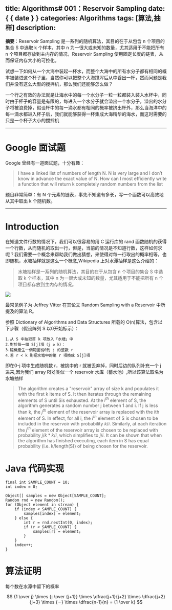 title: Algorithms# 001：Reservoir Sampling
date: { { date } }
categories: Algorithms
tags: [算法,抽样]
description:
---
**摘要**：Reservoir Sampling 是一系列的随机算法，其目的在于从包含 n 个项目的集合 S 中选取 k 个样本，其中 n 为一很大或未知的数量，尤其适用于不能把所有 n 个项目都存放到主内存的情况，Reservoir Sampling 使用固定长度的链表，从而保证内存大小的可控化。
<!--more-->

试想一下如何从一个大海中装起一杯水，而整个大海中的所有水分子都有相同的概率被装进这个杯子里，当然你可以把整个大海搅浑后从中舀出一杯，然而问题是我们并没有这么大型的搅拌机，那么我们还能够怎么做？

一个行之有效的办法就是让海水中的每一个水分子一粒一粒都装入装入水杯中，同时由于杯子的容量是有限的，每进入一个水分子就会溢出一个水分子，溢出的水分子将被浪费掉，假设杯中的每一滴水都有相同的概率被挤出杯外，那么当海洋中的每一滴水都进入杯子后，我们就能够获得一杯集成大海精华的海水，而这时需要的只是一个杯子大小的搅拌机
***

# Google 面试题
Google 曾经有一道面试题，十分有趣：

>I have a linked list of numbers of length N. N is very large and I don’t know in advance the exact value of N.
How can I most efficiently write a function that will return k completely random numbers from the list

题目非常简单：有 N 个元素的链表，事先不知道有多长，写一个函数可以高效地从其中取出 k 个随机数。
***
# Introduction

在知道文件行数的情况下，我们可以很容易的用 C 运行库的 rand 函数随机的获得一个行数，从而随机的取出一行，但是，当前的情况是不知道行数，这样如何求呢？我们需要一个概念来帮助我们做出猜想，来使得对每一行取出的概率相等，也即随机，水塘抽样就是这么一个概念,Wikipedia 上对水潭抽样是这么介绍的：

>水塘抽样是一系列的随机算法，其目的在于从包含 n 个项目的集合 S 中选取 k 个样本，其中 n 为一很大或未知的数量，尤其适用于不能把所有 n 个项目都存放到主内存的情况。

![](http://7nar5o.com1.z0.glb.clouddn.com/Reservoir%20Sampling.png)

最常见例子为 Jeffrey Vitter 在其论文 Random Sampling with a Reservoir 中所提及的算法 R。

参照 Dictionary of Algorithms and Data Structures 所载的 O(n)算法，包含以下步骤（假设阵列 S 以0开始标示）：

	1.从 S 中抽取首 k 项放入「水塘」中
	2.對於每一個 S[j]項（j ≥ k）：
	3.隨機產生一個範圍從0到 j 的整數 r
	4.若 r < k 則把水塘中的第 r 項換成 S[j]項

即在0-j 项中生成随机数 r，被挑中的 r 就被丢弃掉，同时后边的队列补充一个 j 进来,因为我们 array R[k]类似一个 reservoir 水库（蓄水池）,所以该算法取名为水塘抽样

>The algorithm creates a "reservoir" array of size k and populates it with the first k items of S. It then iterates through the remaining elements of S until Sis exhausted. At the $i^{th}$ element of S, the algorithm generates a random number j between 1 and i. If j is less than k, the $j^{th}$ element of the reservoir array is replaced with the ith element of S. In effect, for all i, the $i^{th}$ element of S is chosen to be included in the reservoir with probability $k/i$. Similarly, at each iteration the $j^{th}$ element of the reservoir array is chosen to be replaced with probability ${j/k}*{k/i}$, which simplifies to ${j/i}$. It can be shown that when the algorithm has finished executing, each item in S has equal probability (i.e. k/length(S)) of being chosen for the reservoir.

# Java 代码实现

```
final int SAMPLE_COUNT = 10;
int index = 0;

Object[] samples = new Object[SAMPLE_COUNT];
Random rnd = new Random();
for (Object element in stream) {
    if (index < SAMPLE_COUNT) {
        samples[index] = element;
    } else {
        int r = rnd.nextInt(0, index);
        if (r < SAMPLE_COUNT) {
            samples[r] = element;
        }
    }
    index++;
}
```

# 算法证明
每个数在水潭中留下的概率

$$ {1 \over j} \times {j \over {j+1}} \times \dfrac{j+1}{j+2} \times \dfrac{j+2}{j+3} \times {···} \times \dfrac{n-1}{n} = {1 \over k} $$

